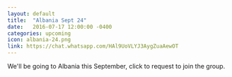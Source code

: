 ```yaml
---
layout: default
title:  "Albania Sept 24"
date:   2016-07-17 12:00:00 -0400
categories: upcoming
icon: albania-24.png
link: https://chat.whatsapp.com/HAl9UoVLYJ3AygZuaAewOT
---
```

We'll be going to Albania this September, click to request to join the group.